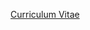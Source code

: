 
[Curriculum Vitae](https://github.com/JoseGomez23/daw-ipop/files/15034069/Professional.CV.Resume.pdf)
